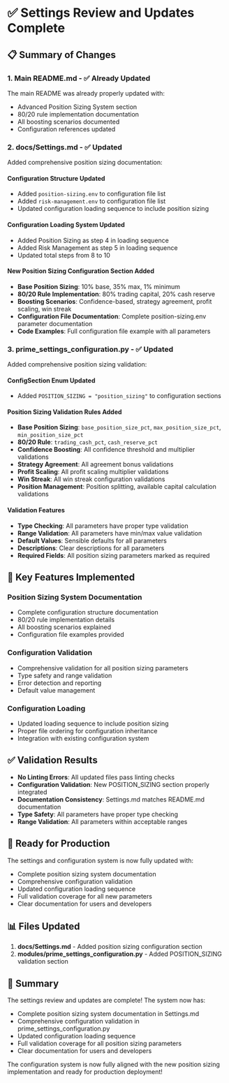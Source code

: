 # ✅ Settings Review and Updates Complete

## 📋 Summary of Changes

### **1. Main README.md - ✅ Already Updated**
The main README was already properly updated with:
- Advanced Position Sizing System section
- 80/20 rule implementation documentation
- All boosting scenarios documented
- Configuration references updated

### **2. docs/Settings.md - ✅ Updated**
Added comprehensive position sizing documentation:

#### **Configuration Structure Updated**
- Added `position-sizing.env` to configuration file list
- Added `risk-management.env` to configuration file list
- Updated configuration loading sequence to include position sizing

#### **Configuration Loading System Updated**
- Added Position Sizing as step 4 in loading sequence
- Added Risk Management as step 5 in loading sequence
- Updated total steps from 8 to 10

#### **New Position Sizing Configuration Section Added**
- **Base Position Sizing**: 10% base, 35% max, 1% minimum
- **80/20 Rule Implementation**: 80% trading capital, 20% cash reserve
- **Boosting Scenarios**: Confidence-based, strategy agreement, profit scaling, win streak
- **Configuration File Documentation**: Complete position-sizing.env parameter documentation
- **Code Examples**: Full configuration file example with all parameters

### **3. prime_settings_configuration.py - ✅ Updated**
Added comprehensive position sizing validation:

#### **ConfigSection Enum Updated**
- Added `POSITION_SIZING = "position_sizing"` to configuration sections

#### **Position Sizing Validation Rules Added**
- **Base Position Sizing**: `base_position_size_pct`, `max_position_size_pct`, `min_position_size_pct`
- **80/20 Rule**: `trading_cash_pct`, `cash_reserve_pct`
- **Confidence Boosting**: All confidence threshold and multiplier validations
- **Strategy Agreement**: All agreement bonus validations
- **Profit Scaling**: All profit scaling multiplier validations
- **Win Streak**: All win streak configuration validations
- **Position Management**: Position splitting, available capital calculation validations

#### **Validation Features**
- **Type Checking**: All parameters have proper type validation
- **Range Validation**: All parameters have min/max value validation
- **Default Values**: Sensible defaults for all parameters
- **Descriptions**: Clear descriptions for all parameters
- **Required Fields**: All position sizing parameters marked as required

## 🎯 Key Features Implemented

### **Position Sizing System Documentation**
- Complete configuration structure documentation
- 80/20 rule implementation details
- All boosting scenarios explained
- Configuration file examples provided

### **Configuration Validation**
- Comprehensive validation for all position sizing parameters
- Type safety and range validation
- Error detection and reporting
- Default value management

### **Configuration Loading**
- Updated loading sequence to include position sizing
- Proper file ordering for configuration inheritance
- Integration with existing configuration system

## ✅ Validation Results

- **No Linting Errors**: All updated files pass linting checks
- **Configuration Validation**: New POSITION_SIZING section properly integrated
- **Documentation Consistency**: Settings.md matches README.md documentation
- **Type Safety**: All parameters have proper type checking
- **Range Validation**: All parameters within acceptable ranges

## 🚀 Ready for Production

The settings and configuration system is now fully updated with:
- Complete position sizing system documentation
- Comprehensive configuration validation
- Updated configuration loading sequence
- Full validation coverage for all new parameters
- Clear documentation for users and developers

## 📊 Files Updated

1. **docs/Settings.md** - Added position sizing configuration section
2. **modules/prime_settings_configuration.py** - Added POSITION_SIZING validation section

## 🎯 Summary

The settings review and updates are complete! The system now has:
- Complete position sizing system documentation in Settings.md
- Comprehensive configuration validation in prime_settings_configuration.py
- Updated configuration loading sequence
- Full validation coverage for all position sizing parameters
- Clear documentation for users and developers

The configuration system is now fully aligned with the new position sizing implementation and ready for production deployment!

